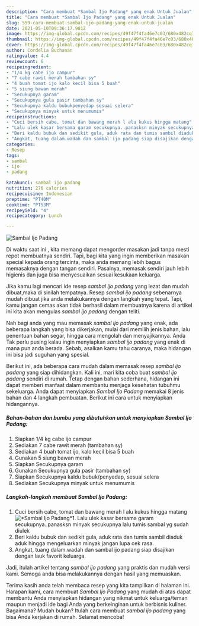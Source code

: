 ```yaml
---
description: "Cara membuat *Sambal Ijo Padang* yang enak Untuk Jualan"
title: "Cara membuat *Sambal Ijo Padang* yang enak Untuk Jualan"
slug: 559-cara-membuat-sambal-ijo-padang-yang-enak-untuk-jualan
date: 2021-05-10T09:36:17.981Z
image: https://img-global.cpcdn.com/recipes/49f47f4fa46e7c03/680x482cq70/sambal-ijo-padang-foto-resep-utama.jpg
thumbnail: https://img-global.cpcdn.com/recipes/49f47f4fa46e7c03/680x482cq70/sambal-ijo-padang-foto-resep-utama.jpg
cover: https://img-global.cpcdn.com/recipes/49f47f4fa46e7c03/680x482cq70/sambal-ijo-padang-foto-resep-utama.jpg
author: Cordelia Buchanan
ratingvalue: 4.4
reviewcount: 6
recipeingredient:
- "1/4 kg cabe ijo campur"
- "7 cabe rawit merah tambahan sy"
- "4 buah tomat ijo kalo kecil bisa 5 buah"
- "5 siung bawan merah"
- "Secukupnya garam"
- "Secukupnya gula pasir tambahan sy"
- "Secukupnya kaldu bubukpenyedap sesuai selera"
- "Secukupnya minyak untuk menumumis"
recipeinstructions:
- "Cuci bersih cabe, tomat dan bawang merah l alu kukus hingga matang"
- "Lalu ulek kasar bersama garam secukupnya..panasksn minyak secukupnya lalu tumis sambal yg sudah diulek"
- "Beri kaldu bubuk dan sedikit gula, aduk rata dan tumis sambil diaduk aduk hingga mengeluarkan minyak jangan lupa cek rasa."
- "Angkat, tuang dalam.wadah dan sambal ijo padang siap disajikan dengan lauk favorit keluarga."
categories:
- Resep
tags:
- sambal
- ijo
- padang

katakunci: sambal ijo padang 
nutrition: 276 calories
recipecuisine: Indonesian
preptime: "PT40M"
cooktime: "PT53M"
recipeyield: "4"
recipecategory: Lunch

---
```



![*Sambal Ijo Padang*](https://img-global.cpcdn.com/recipes/49f47f4fa46e7c03/680x482cq70/sambal-ijo-padang-foto-resep-utama.jpg)

Di waktu  saat ini , kita memang dapat mengorder masakan jadi tanpa mesti repot membuatnya sendiri. Tapi, bagi kita yang ingin memberikan masakan special kepada orang tercinta, maka anda memang lebih bagus memasaknya dengan tangan sendiri. Pasalnya, memasak sendiri jauh lebih higienis dan juga bisa menyesuaikan sesuai kesukaan keluarga.

Jika kamu lagi mencari ide resep *sambal ijo padang* yang lezat dan mudah dibuat,maka di sinilah tempatnya. Resep *sambal ijo padang*  sebenarnya mudah dibuat jika anda melakukannya dengan langkah yang tepat. Tapi, kamu jangan cemas akan tidak berhasil dalam membuatnya 
karena di artikel ini kita akan mengulas *sambal ijo padang* dengan teliti.  



Nah bagi anda yang mau memasak *sambal ijo padang* yang enak, ada beberapa langkah yang bisa dikerjakan, mulai dari memilih jenis bahan, lalu penentuan bahan segar, hingga cara mengolah dan menyajikannya. Anda Tak perlu pusing kalau ingin menyiapkan *sambal ijo padang* yang enak di mana pun anda berada. Sebab, asalkan kamu  tahu caranya, maka hidangan ini bisa jadi suguhan yang spesial.

Berikut ini, ada beberapa cara mudah dalam memasak resep *sambal ijo padang* yang siap dihidangkan. Kali ini, mari kita coba buat *sambal ijo padang* sendiri di rumah. Tetap dengan bahan sederhana, hidangan ini dapat memberi manfaat dalam membantu menjaga kesehatan tubuhmu sekeluarga. Anda dapat menyiapkan *Sambal Ijo Padang* memakai 8 jenis bahan dan 4 langkah pembuatan. Berikut ini cara untuk menyiapkan hidangannya.

<!--inarticleads1-->

##### Bahan-bahan dan bumbu yang dibutuhkan untuk menyiapkan *Sambal Ijo Padang*:

1. Siapkan 1/4 kg cabe ijo campur
1. Sediakan 7 cabe rawit merah (tambahan sy)
1. Sediakan 4 buah tomat ijo, kalo kecil bisa 5 buah
1. Gunakan 5 siung bawan merah
1. Siapkan Secukupnya garam
1. Gunakan Secukupnya gula pasir (tambahan sy)
1. Siapkan Secukupnya kaldu bubuk/penyedap, sesuai selera
1. Sediakan Secukupnya minyak untuk menumumis




<!--inarticleads2-->

##### Langkah-langkah membuat *Sambal Ijo Padang*:

1. Cuci bersih cabe, tomat dan bawang merah l alu kukus hingga matang
<img src="https://img-global.cpcdn.com/steps/d06846dd1f39adca/160x128cq70/sambal-ijo-padang-langkah-memasak-1-foto.jpg" alt="*Sambal Ijo Padang*">1. Lalu ulek kasar bersama garam secukupnya..panasksn minyak secukupnya lalu tumis sambal yg sudah diulek
1. Beri kaldu bubuk dan sedikit gula, aduk rata dan tumis sambil diaduk aduk hingga mengeluarkan minyak jangan lupa cek rasa.
1. Angkat, tuang dalam.wadah dan sambal ijo padang siap disajikan dengan lauk favorit keluarga.




Jadi, itulah artikel tentang  *sambal ijo padang*  yang praktis dan mudah versi kami. Semoga anda bisa melakukannya dengan hasil yang memuaskan. 

Terima kasih anda telah membaca resep yang kita tampilkan di halaman ini. Harapan kami, cara membuat  *Sambal Ijo Padang* yang mudah di atas dapat membantu Anda menyiapkan hidangan yang nikmat untuk keluarga/teman maupun menjadi ide bagi Anda yang berkeinginan untuk berbisnis kuliner. Bagaimana? Mudah bukan? Itulah cara membuat *sambal ijo padang* yang bisa Anda kerjakan di rumah. Selamat mencoba!

